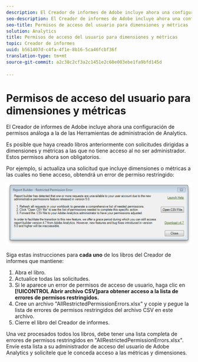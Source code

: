 ```yaml
---
description: El Creador de informes de Adobe incluye ahora una configuración de permisos análoga a la de las Herramientas de administración de Analytics.
seo-description: El Creador de informes de Adobe incluye ahora una configuración de permisos análoga a la de las Herramientas de administración de Analytics.
seo-title: Permisos de acceso del usuario para dimensiones y métricas
solution: Analytics
title: Permisos de acceso del usuario para dimensiones y métricas
topic: Creador de informes
uuid: b561407d-c4fa-4f1e-8b16-5ca46fcbf36f
translation-type: tm+mt
source-git-commit: a2c38c2cf3a2c1451e2c60e003ebe1fa9bfd145d

---
```



# Permisos de acceso del usuario para dimensiones y métricas

El Creador de informes de Adobe incluye ahora una configuración de permisos análoga a la de las Herramientas de administración de Analytics.

Es posible que haya creado libros anteriormente con solicitudes dirigidas a dimensiones y métricas a las que no tiene acceso al no ser administrador. Estos permisos ahora son obligatorios.

Por ejemplo, si actualiza una solicitud que incluye dimensiones o métricas a las cuales no tiene acceso, obtendrá un error de permiso restringido:

![](assets/arb_restrc_perm.png)

Siga estas instrucciones para **cada uno** de los libros del Creador de informes que mantiene:

1. Abra el libro.
1. Actualice todas las solicitudes.
1. Si le aparece un error de permisos de acceso de usuario, haga clic en **[!UICONTROL Abrir archivo CSV]para obtener acceso a la lista de errores de permisos restringidos.**
1. Cree un archivo "AllRestrictedPermissionErrors.xlsx" y copie y pegue la lista de errores de permisos restringidos del archivo CSV en este archivo.
1. Cierre el libro del Creador de informes.

Una vez procesados todos los libros, debe tener una lista completa de errores de permisos restringidos en "AllRestrictedPermissionErrors.xlsx". Envíe esta lista a su administrador de acceso del usuario de Adobe Analytics y solicítele que le conceda acceso a las métricas y dimensiones.
